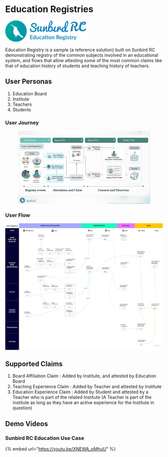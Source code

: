 # Education Registries

![](<../../.gitbook/assets/image (1) (1).png>)

Education Registry is a sample (a reference solution) built on Sunbird RC demonstrating registry of the common subjects involved in an educational system, and flows that allow attesting some of the most common claims like that of education history of students and teaching history of teachers.

## User Personas

1. Education Board
2. Institute
3. Teachers
4. Students

### User Journey

<figure><img src="../../.gitbook/assets/Screenshot 2022-11-08 at 11.51.42 AM.png" alt=""><figcaption></figcaption></figure>

### User Flow

![](<../../.gitbook/assets/NDEAR - User Flow for Demo (1).jpeg>)



## Supported Claims

1. Board Affiliation Claim : Added by Institute, and attested by Education Board
2. Teaching Experience Claim : Added by Teacher and attested by Institute
3. Education Experience Claim : Added by Student and attested by a Teacher who is part of the related Institute (A Teacher is part of the institute as long as they have an active experience for the Institute in question)

## Demo Videos

### Sunbird RC Education Use Case

{% embed url="https://youtu.be/XNEWA_pMhuU" %}
